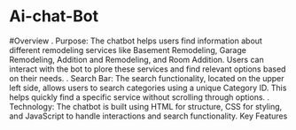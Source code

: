 # Ai-chat-Bot

#Overview
. Purpose: The chatbot helps users find information about different remodeling services like Basement Remodeling, Garage Remodeling, Addition and Remodeling, and Room Addition. Users can interact with the bot to plore these services and find relevant options based on their needs.
. Search Bar: The search functionality, located on the upper left side, allows users to search categories using a unique Category ID. This helps quickly find a specific service without scrolling through options.
. Technology: The chatbot is built using HTML for structure, CSS for styling, and JavaScript to handle interactions and search functionality.
Key Features
